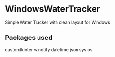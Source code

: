 # WindowsWaterTracker
Simple Water Tracker with clean layout for Windows
## Packages used
customtkinter
winotify
datetime
json
sys
os
